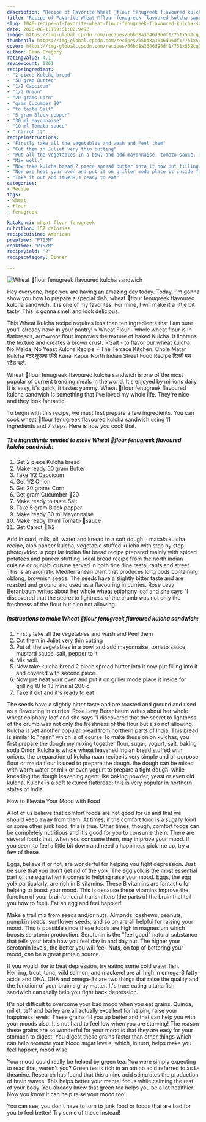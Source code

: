```yaml
---
description: "Recipe of Favorite Wheat 🌾flour fenugreek flavoured kulcha sandwich"
title: "Recipe of Favorite Wheat 🌾flour fenugreek flavoured kulcha sandwich"
slug: 1040-recipe-of-favorite-wheat-flour-fenugreek-flavoured-kulcha-sandwich
date: 2020-08-11T09:51:02.949Z
image: https://img-global.cpcdn.com/recipes/66bd8a3646d96df1/751x532cq70/wheat-🌾flour-fenugreek-flavoured-kulcha-sandwich-recipe-main-photo.jpg
thumbnail: https://img-global.cpcdn.com/recipes/66bd8a3646d96df1/751x532cq70/wheat-🌾flour-fenugreek-flavoured-kulcha-sandwich-recipe-main-photo.jpg
cover: https://img-global.cpcdn.com/recipes/66bd8a3646d96df1/751x532cq70/wheat-🌾flour-fenugreek-flavoured-kulcha-sandwich-recipe-main-photo.jpg
author: Dean Gregory
ratingvalue: 4.1
reviewcount: 1261
recipeingredient:
- "2 piece Kulcha bread"
- "50 gram Butter"
- "1/2 Capcicum"
- "1/2 Onion"
- "20 grams Corn"
- "gram Cucumber 20"
- "to taste Salt"
- "5 gram Black pepper"
- "30 ml Mayonnaise"
- "10 ml Tomato sauce"
- " Carrot 12"
recipeinstructions:
- "Firstly take all the vegetables and wash and Peel them"
- "Cut them in Juliet very thin cutting"
- "Put all the vegetables in a bowl and add mayonnaise, tomato sauce, mustard sauce, salt, pepper to it"
- "Mix well."
- "Now take kulcha bread 2 piece spread butter into it now put filling into it and covered with second piece."
- "Now pre heat your oven and put it on griller mode place it inside for grilling 10 to 13 mins at 200 c."
- "Take it out and it&#39;s ready to eat"
categories:
- Recipe
tags:
- wheat
- flour
- fenugreek

katakunci: wheat flour fenugreek 
nutrition: 157 calories
recipecuisine: American
preptime: "PT13M"
cooktime: "PT57M"
recipeyield: "2"
recipecategory: Dinner

---
```



![Wheat 🌾flour fenugreek flavoured kulcha sandwich](https://img-global.cpcdn.com/recipes/66bd8a3646d96df1/751x532cq70/wheat-🌾flour-fenugreek-flavoured-kulcha-sandwich-recipe-main-photo.jpg)

Hey everyone, hope you are having an amazing day today. Today, I'm gonna show you how to prepare a special dish, wheat 🌾flour fenugreek flavoured kulcha sandwich. It is one of my favorites. For mine, I will make it a little bit tasty. This is gonna smell and look delicious.

This Wheat Kulcha recipe requires less than ten ingredients that I am sure you&#39;ll already have in your pantry! » Wheat Flour - whole wheat flour is In flatbreads, arrowroot flour improves the texture of baked Kulcha. It lightens the texture and creates a brown crust. » Salt - to flavor our wheat kulcha. No Maida, No Yeast Kulcha Recipe ~ The Terrace Kitchen. Chole Matar Kulcha मटर कुलचा छोले Kunal Kapur North Indian Street Food Recipe दिल्ली बस स्टैंड वाले.

Wheat 🌾flour fenugreek flavoured kulcha sandwich is one of the most popular of current trending meals in the world. It's enjoyed by millions daily. It is easy, it's quick, it tastes yummy. Wheat 🌾flour fenugreek flavoured kulcha sandwich is something that I've loved my whole life. They're nice and they look fantastic.


To begin with this recipe, we must first prepare a few ingredients. You can cook wheat 🌾flour fenugreek flavoured kulcha sandwich using 11 ingredients and 7 steps. Here is how you cook that.

<!--inarticleads1-->

##### The ingredients needed to make Wheat 🌾flour fenugreek flavoured kulcha sandwich:

1. Get 2 piece Kulcha bread
1. Make ready 50 gram Butter
1. Take 1/2 Capcicum
1. Get 1/2 Onion
1. Get 20 grams Corn
1. Get gram Cucumber 🥒20
1. Make ready to taste Salt
1. Take 5 gram Black pepper
1. Make ready 30 ml Mayonnaise
1. Make ready 10 ml Tomato 🍅sauce
1. Get  Carrot 🥕1/2


Add in curd, milk, oil, water and knead to a soft dough. · masala kulcha recipe, aloo paneer kulcha, vegetable stuffed kulcha with step by step photo/video. a popular indian flat bread recipe prepared mainly with spiced potatoes and paneer stuffing. ideal bread recipe from the north indian cuisine or punjabi cuisine served in both fine dine restaurants and street. This is an aromatic Mediterranean plant that produces long pods containing oblong, brownish seeds. The seeds have a slightly bitter taste and are roasted and ground and used as a flavouring in curries. Rose Levy Beranbaum writes about her whole wheat epiphany loaf and she says &#34;I discovered that the secret to lightness of the crumb was not only the freshness of the flour but also not allowing. 

<!--inarticleads2-->

##### Instructions to make Wheat 🌾flour fenugreek flavoured kulcha sandwich:

1. Firstly take all the vegetables and wash and Peel them
1. Cut them in Juliet very thin cutting
1. Put all the vegetables in a bowl and add mayonnaise, tomato sauce, mustard sauce, salt, pepper to it
1. Mix well.
1. Now take kulcha bread 2 piece spread butter into it now put filling into it and covered with second piece.
1. Now pre heat your oven and put it on griller mode place it inside for grilling 10 to 13 mins at 200 c.
1. Take it out and it&#39;s ready to eat


The seeds have a slightly bitter taste and are roasted and ground and used as a flavouring in curries. Rose Levy Beranbaum writes about her whole wheat epiphany loaf and she says &#34;I discovered that the secret to lightness of the crumb was not only the freshness of the flour but also not allowing. Kulcha is yet another popular bread from northern parts of India. This bread is similar to &#34;naan&#34; which is of course To make these onion kulchas, you first prepare the dough my mixing together flour, sugar, yogurt, salt, baking soda Onion Kulcha is whole wheat leavened Indian bread stuffed with onions. the preparation of kulcha naan recipe is very simple and all purpose flour or maida flour is used to prepare the dough. the dough can be mixed with warm water or milk or even yogurt to prepare a tight dough. while kneading the dough leavening agent like baking powder, yeast or even old kulcha. Kulcha is a soft textured flatbread; this is very popular in northern states of India. 

How to Elevate Your Mood with Food


A lot of us believe that comfort foods are not good for us and that we should keep away from them. At times, if the comfort food is a sugary food or some other junk food, this is true. Other times, though, comfort foods can be completely nutritious and it's good for you to consume them. There are several foods that, when you consume them, may improve your mood. If you seem to feel a little bit down and need a happiness pick me up, try a few of these.

Eggs, believe it or not, are wonderful for helping you fight depression. Just be sure that you don't get rid of the yolk. The egg yolk is the most essential part of the egg iwhen it comes to helping raise your mood. Eggs, the egg yolk particularly, are rich in B vitamins. These B vitamins are fantastic for helping to boost your mood. This is because these vitamins improve the function of your brain's neural transmitters (the parts of the brain that tell you how to feel). Eat an egg and feel happier!

Make a trail mix from seeds and/or nuts. Almonds, cashews, peanuts, pumpkin seeds, sunflower seeds, and so on are all helpful for raising your mood. This is possible since these foods are high in magnesium which boosts serotonin production. Serotonin is the "feel good" natural substance that tells your brain how you feel day in and day out. The higher your serotonin levels, the better you will feel. Nuts, on top of bettering your mood, can be a great protein source.

If you would like to beat depression, try eating some cold water fish. Herring, trout, tuna, wild salmon, and mackerel are all high in omega-3 fatty acids and DHA. DHA and omega-3s are two things that raise the quality and the function of your brain's gray matter. It's true: eating a tuna fish sandwich can really help you fight back depression. 

It's not difficult to overcome your bad mood when you eat grains. Quinoa, millet, teff and barley are all actually excellent for helping raise your happiness levels. These grains fill you up better and that can help you with your moods also. It's not hard to feel low when you are starving! The reason these grains are so wonderful for your mood is that they are easy for your stomach to digest. You digest these grains faster than other things which can help promote your blood sugar levels, which, in turn, helps make you feel happier, mood wise.

Your mood could really be helped by green tea. You were simply expecting to read that, weren't you? Green tea is rich in an amino acid referred to as L-theanine. Research has found that this amino acid stimulates the production of brain waves. This helps better your mental focus while calming the rest of your body. You already knew that green tea helps you be a lot healthier. Now you know it can help raise your mood too!

You can see, you don't have to turn to junk food or foods that are bad for you to feel better! Try some of these instead!

